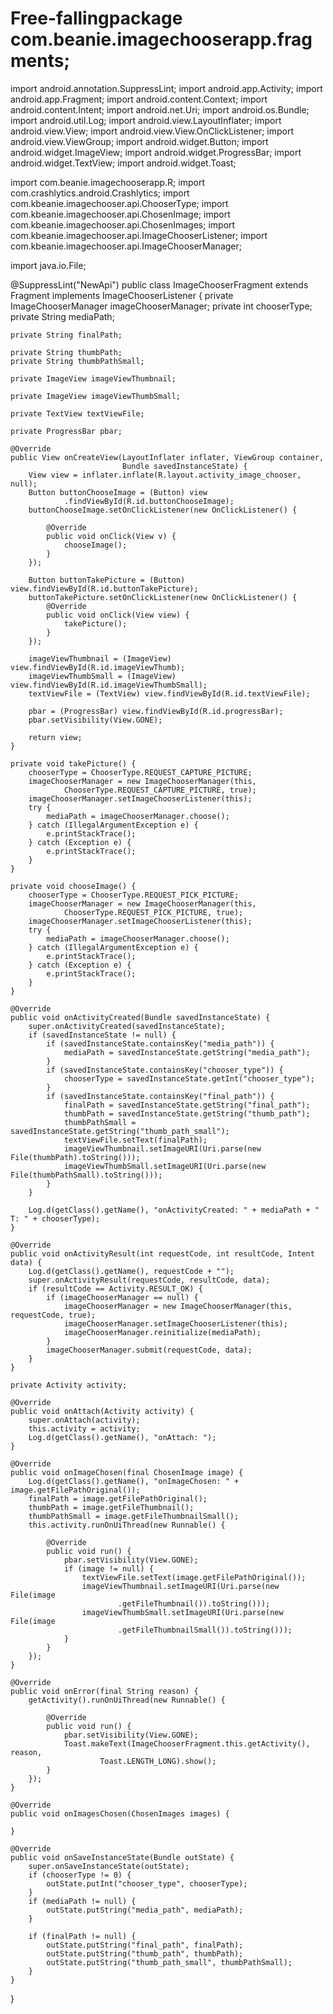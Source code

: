 # Free-fallingpackage com.beanie.imagechooserapp.fragments;

import android.annotation.SuppressLint;
import android.app.Activity;
import android.app.Fragment;
import android.content.Context;
import android.content.Intent;
import android.net.Uri;
import android.os.Bundle;
import android.util.Log;
import android.view.LayoutInflater;
import android.view.View;
import android.view.View.OnClickListener;
import android.view.ViewGroup;
import android.widget.Button;
import android.widget.ImageView;
import android.widget.ProgressBar;
import android.widget.TextView;
import android.widget.Toast;

import com.beanie.imagechooserapp.R;
import com.crashlytics.android.Crashlytics;
import com.kbeanie.imagechooser.api.ChooserType;
import com.kbeanie.imagechooser.api.ChosenImage;
import com.kbeanie.imagechooser.api.ChosenImages;
import com.kbeanie.imagechooser.api.ImageChooserListener;
import com.kbeanie.imagechooser.api.ImageChooserManager;

import java.io.File;

@SuppressLint("NewApi")
public class ImageChooserFragment extends Fragment implements
        ImageChooserListener {
    private ImageChooserManager imageChooserManager;
    private int chooserType;
    private String mediaPath;

    private String finalPath;

    private String thumbPath;
    private String thumbPathSmall;

    private ImageView imageViewThumbnail;

    private ImageView imageViewThumbSmall;

    private TextView textViewFile;

    private ProgressBar pbar;

    @Override
    public View onCreateView(LayoutInflater inflater, ViewGroup container,
                             Bundle savedInstanceState) {
        View view = inflater.inflate(R.layout.activity_image_chooser, null);
        Button buttonChooseImage = (Button) view
                .findViewById(R.id.buttonChooseImage);
        buttonChooseImage.setOnClickListener(new OnClickListener() {

            @Override
            public void onClick(View v) {
                chooseImage();
            }
        });

        Button buttonTakePicture = (Button) view.findViewById(R.id.buttonTakePicture);
        buttonTakePicture.setOnClickListener(new OnClickListener() {
            @Override
            public void onClick(View view) {
                takePicture();
            }
        });

        imageViewThumbnail = (ImageView) view.findViewById(R.id.imageViewThumb);
        imageViewThumbSmall = (ImageView) view.findViewById(R.id.imageViewThumbSmall);
        textViewFile = (TextView) view.findViewById(R.id.textViewFile);

        pbar = (ProgressBar) view.findViewById(R.id.progressBar);
        pbar.setVisibility(View.GONE);

        return view;
    }

    private void takePicture() {
        chooserType = ChooserType.REQUEST_CAPTURE_PICTURE;
        imageChooserManager = new ImageChooserManager(this,
                ChooserType.REQUEST_CAPTURE_PICTURE, true);
        imageChooserManager.setImageChooserListener(this);
        try {
            mediaPath = imageChooserManager.choose();
        } catch (IllegalArgumentException e) {
            e.printStackTrace();
        } catch (Exception e) {
            e.printStackTrace();
        }
    }

    private void chooseImage() {
        chooserType = ChooserType.REQUEST_PICK_PICTURE;
        imageChooserManager = new ImageChooserManager(this,
                ChooserType.REQUEST_PICK_PICTURE, true);
        imageChooserManager.setImageChooserListener(this);
        try {
            mediaPath = imageChooserManager.choose();
        } catch (IllegalArgumentException e) {
            e.printStackTrace();
        } catch (Exception e) {
            e.printStackTrace();
        }
    }

    @Override
    public void onActivityCreated(Bundle savedInstanceState) {
        super.onActivityCreated(savedInstanceState);
        if (savedInstanceState != null) {
            if (savedInstanceState.containsKey("media_path")) {
                mediaPath = savedInstanceState.getString("media_path");
            }
            if (savedInstanceState.containsKey("chooser_type")) {
                chooserType = savedInstanceState.getInt("chooser_type");
            }
            if (savedInstanceState.containsKey("final_path")) {
                finalPath = savedInstanceState.getString("final_path");
                thumbPath = savedInstanceState.getString("thumb_path");
                thumbPathSmall = savedInstanceState.getString("thumb_path_small");
                textViewFile.setText(finalPath);
                imageViewThumbnail.setImageURI(Uri.parse(new File(thumbPath).toString()));
                imageViewThumbSmall.setImageURI(Uri.parse(new File(thumbPathSmall).toString()));
            }
        }

        Log.d(getClass().getName(), "onActivityCreated: " + mediaPath + " T: " + chooserType);
    }

    @Override
    public void onActivityResult(int requestCode, int resultCode, Intent data) {
        Log.d(getClass().getName(), requestCode + "");
        super.onActivityResult(requestCode, resultCode, data);
        if (resultCode == Activity.RESULT_OK) {
            if (imageChooserManager == null) {
                imageChooserManager = new ImageChooserManager(this, requestCode, true);
                imageChooserManager.setImageChooserListener(this);
                imageChooserManager.reinitialize(mediaPath);
            }
            imageChooserManager.submit(requestCode, data);
        }
    }

    private Activity activity;

    @Override
    public void onAttach(Activity activity) {
        super.onAttach(activity);
        this.activity = activity;
        Log.d(getClass().getName(), "onAttach: ");
    }

    @Override
    public void onImageChosen(final ChosenImage image) {
        Log.d(getClass().getName(), "onImageChosen: " + image.getFilePathOriginal());
        finalPath = image.getFilePathOriginal();
        thumbPath = image.getFileThumbnail();
        thumbPathSmall = image.getFileThumbnailSmall();
        this.activity.runOnUiThread(new Runnable() {

            @Override
            public void run() {
                pbar.setVisibility(View.GONE);
                if (image != null) {
                    textViewFile.setText(image.getFilePathOriginal());
                    imageViewThumbnail.setImageURI(Uri.parse(new File(image
                            .getFileThumbnail()).toString()));
                    imageViewThumbSmall.setImageURI(Uri.parse(new File(image
                            .getFileThumbnailSmall()).toString()));
                }
            }
        });
    }

    @Override
    public void onError(final String reason) {
        getActivity().runOnUiThread(new Runnable() {

            @Override
            public void run() {
                pbar.setVisibility(View.GONE);
                Toast.makeText(ImageChooserFragment.this.getActivity(), reason,
                        Toast.LENGTH_LONG).show();
            }
        });
    }

    @Override
    public void onImagesChosen(ChosenImages images) {

    }

    @Override
    public void onSaveInstanceState(Bundle outState) {
        super.onSaveInstanceState(outState);
        if (chooserType != 0) {
            outState.putInt("chooser_type", chooserType);
        }
        if (mediaPath != null) {
            outState.putString("media_path", mediaPath);
        }

        if (finalPath != null) {
            outState.putString("final_path", finalPath);
            outState.putString("thumb_path", thumbPath);
            outState.putString("thumb_path_small", thumbPathSmall);
        }
    }
}

